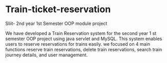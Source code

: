 # Train-ticket-reservation
Sliit- 2nd year 1st Semester OOP module project

We have developed a Train Reservation system for the second year 1 st semester OOP project using java servlet and MySQL.
This system enables users to reserve reservations for trains easily. 
we focused on 4 main functions reserve train reservations, delete train reservations, search train journey details, and user management.
